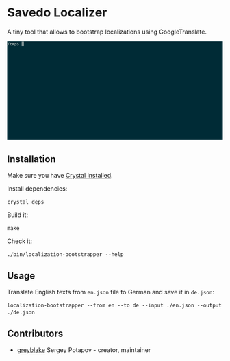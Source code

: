 # Savedo Localizer

A tiny tool that allows to bootstrap localizations using GoogleTranslate.

![localization-bootstrapper demo GIF](https://github.com/Savedo/localization-bootstrapper/blob/master/pics/demo.gif)


## Installation

Make sure you have [Crystal installed](http://crystal-lang.org/docs/installation/).

Install dependencies:
```
crystal deps
```

Build it:

```
make
```

Check it:
```
./bin/localization-bootstrapper --help
```

## Usage

Translate English texts from `en.json` file to German and save it in `de.json`:

```
localization-bootstrapper --from en --to de --input ./en.json --output ./de.json
```

## Contributors

- [greyblake](https://github.com/greyblake) Sergey Potapov - creator, maintainer
